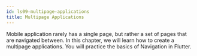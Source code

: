 ```yaml
---
id: ls09-multipage-applications
title: Multipage Applications
---
```


Mobile application rarely has a single page, but rather a set of pages that are navigated between. In this chapter, we will learn how to create a multipage applications. You will practice the basics of Navigation in Flutter.
